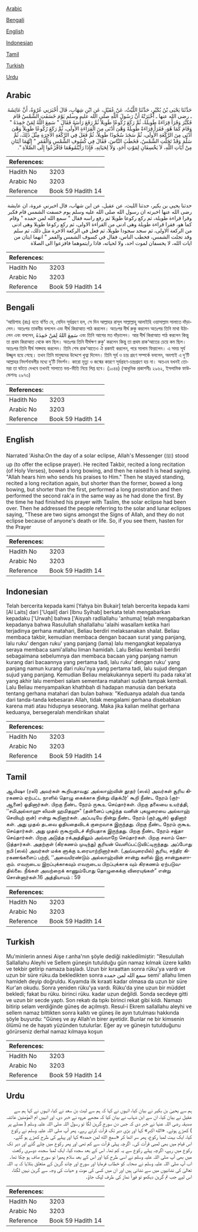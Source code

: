 [Arabic](#arabic)

[Bengali](#bengali)

[English](#english)

[Indonesian](#indonesian)

[Tamil](#tamil)

[Turkish](#turkish)

[Urdu](#urdu)

## Arabic


<div dir="rtl" lang="ar" style={{fontSize:'larger',backgroundColor:'#f8f9fa',padding:20}}>
حَدَّثَنَا يَحْيَى بْنُ بُكَيْرٍ، حَدَّثَنَا اللَّيْثُ، عَنْ عُقَيْلٍ، عَنِ ابْنِ شِهَابٍ، قَالَ أَخْبَرَنِي عُرْوَةُ، أَنَّ عَائِشَةَ ـ رضى الله عنها ـ أَخْبَرَتْهُ أَنَّ رَسُولَ اللَّهِ صلى الله عليه وسلم يَوْمَ خَسَفَتِ الشَّمْسُ قَامَ فَكَبَّرَ وَقَرَأَ قِرَاءَةً طَوِيلَةً، ثُمَّ رَكَعَ رُكُوعًا طَوِيلاً ثُمَّ رَفَعَ رَأْسَهُ فَقَالَ ‏"‏ سَمِعَ اللَّهُ لِمَنْ حَمِدَهُ ‏"‏ وَقَامَ كَمَا هُوَ، فَقَرَأَ قِرَاءَةً طَوِيلَةً وَهْىَ أَدْنَى مِنَ الْقِرَاءَةِ الأُولَى، ثُمَّ رَكَعَ رُكُوعًا طَوِيلاً وَهْىَ أَدْنَى مِنَ الرَّكْعَةِ الأُولَى، ثُمَّ سَجَدَ سُجُودًا طَوِيلاً، ثُمَّ فَعَلَ فِي الرَّكْعَةِ الآخِرَةِ مِثْلَ ذَلِكَ، ثُمَّ سَلَّمَ وَقَدْ تَجَلَّتِ الشَّمْسُ، فَخَطَبَ النَّاسَ، فَقَالَ فِي كُسُوفِ الشَّمْسِ وَالْقَمَرِ ‏"‏ إِنَّهُمَا آيَتَانِ مِنْ آيَاتِ اللَّهِ، لاَ يَخْسِفَانِ لِمَوْتِ أَحَدٍ، وَلاَ لِحَيَاتِهِ، فَإِذَا رَأَيْتُمُوهُمَا فَافْزَعُوا إِلَى الصَّلاَةِ ‏"‏‏.‏
</div>
<div style={{backgroundColor:'#f8f9fa',padding:20, marginBottom: 10}}><table> <thead> <tr> <th>References:</th> <th></th> </tr> </thead> <tbody><tr><td>Hadith No</td><td>3203</td></tr><tr><td>Arabic No</td><td>3203</td></tr><tr><td>Reference</td><td>Book 59 Hadith 14</td></tr></tbody></table></div>


<div dir="rtl" lang="ar" style={{fontSize:'larger',backgroundColor:'#f8f9fa',padding:20}}>
حدثنا يحيى بن بكير، حدثنا الليث، عن عقيل، عن ابن شهاب، قال اخبرني عروة، ان عايشة رضى الله عنها اخبرته ان رسول الله صلى الله عليه وسلم يوم خسفت الشمس قام فكبر وقرا قراءة طويلة، ثم ركع ركوعا طويلا ثم رفع راسه فقال " سمع الله لمن حمده " وقام كما هو، فقرا قراءة طويلة وهى ادنى من القراءة الاولى، ثم ركع ركوعا طويلا وهى ادنى من الركعة الاولى، ثم سجد سجودا طويلا، ثم فعل في الركعة الاخرة مثل ذلك، ثم سلم وقد تجلت الشمس، فخطب الناس، فقال في كسوف الشمس والقمر " انهما ايتان من ايات الله، لا يخسفان لموت احد، ولا لحياته، فاذا رايتموهما فافزعوا الى الصلاة
</div>
<div style={{backgroundColor:'#f8f9fa',padding:20, marginBottom: 10}}><table> <thead> <tr> <th>References:</th> <th></th> </tr> </thead> <tbody><tr><td>Hadith No</td><td>3203</td></tr><tr><td>Arabic No</td><td>3203</td></tr><tr><td>Reference</td><td>Book 59 Hadith 14</td></tr></tbody></table></div>

## Bengali


<div dir="ltr" lang="bn" style={{fontSize:'larger',backgroundColor:'#f8f9fa',padding:20}}>
‘আয়িশাহ (রাঃ) হতে বর্ণিত যে, যেদিন সূর্যগ্রহণ হল, সে দিন আল্লাহর রাসূল সাল্লাল্লাহু আলাইহি ওয়াসাল্লাম সালাতে দাঁড়ালেন। অতঃপর তাকবীর বললেন এবং দীর্ঘ কিরাআত পাঠ করলেন। অতঃপর দীর্ঘ রুকু করলেন অতঃপর তিনি মাথা উঠালেন এবং বললেন, سَمِعَ اللهُ لِمَنْ حَمِدَهُ এবং তিনি আগের মত দাঁড়ালেন। আর দীর্ঘ কিরাআত পাঠ করলেন কিন্তু তা প্রথম কিরাআত থেকে কম ছিল। অতঃপর তিনি দীর্ঘক্ষণ রুকু‘ করলেন কিন্তু তা প্রথম রাক‘আতের চেয়ে কম ছিল। অতঃপর তিনি দীর্ঘ সাজ্দাহ করলেন। তিনি শেষ রাক‘আতেও ঐ রকমই করলেন, পরে সালাম ফিরালেন। এ সময় সূর্য উজ্জ্বল হয়ে গেছে। তখন তিনি মানুষদের উদ্দেশে খুত্বা দিলেন। তিনি সূর্য ও চন্দ্র গ্রহণ সম্পর্কে বললেন, অবশ্যই এ দু’টি আল্লাহর নিদর্শনাবলীর মধ্যে দু’টি নিদর্শন। কারো মৃত্যু ও জন্মের কারণে সূর্যগ্রহণ-চন্দ্রগ্রহণ হয় না। অতএব যখনই তোমরা তা ঘটতে দেখবে তখনই সালাতে ভয়-ভীতি নিয়ে লিপ্ত হবে। (১০৪৪) (আধুনিক প্রকাশনীঃ ২৯৬২, ইসলামিক ফাউন্ডেশনঃ ২৯৭৩)
</div>
<div style={{backgroundColor:'#f8f9fa',padding:20, marginBottom: 10}}><table> <thead> <tr> <th>References:</th> <th></th> </tr> </thead> <tbody><tr><td>Hadith No</td><td>3203</td></tr><tr><td>Arabic No</td><td>3203</td></tr><tr><td>Reference</td><td>Book 59 Hadith 14</td></tr></tbody></table></div>

## English


<div dir="ltr" lang="en" style={{fontSize:'larger',backgroundColor:'#f8f9fa',padding:20}}>
Narrated 'Aisha:On the day of a solar eclipse, Allah's Messenger (ﷺ) stood up (to offer the eclipse prayer). He recited Takbir, recited a long recitation (of Holy Verses), bowed a long bowing, and then he raised h is head saying. "Allah hears him who sends his praises to Him." Then he stayed standing, recited a long recitation again, but shorter than the former, bowed a long bowing, but shorter than the first, performed a long prostration and then performed the second rak'a in the same way as he had done the first. By the time he had finished his prayer with Taslim, the solar eclipse had been over. Then he addressed the people referring to the solar and lunar eclipses saying, "These are two signs amongst the Signs of Allah, and they do not eclipse because of anyone's death or life. So, if you see them, hasten for the Prayer
</div>
<div style={{backgroundColor:'#f8f9fa',padding:20, marginBottom: 10}}><table> <thead> <tr> <th>References:</th> <th></th> </tr> </thead> <tbody><tr><td>Hadith No</td><td>3203</td></tr><tr><td>Arabic No</td><td>3203</td></tr><tr><td>Reference</td><td>Book 59 Hadith 14</td></tr></tbody></table></div>

## Indonesian


<div dir="ltr" lang="id" style={{fontSize:'larger',backgroundColor:'#f8f9fa',padding:20}}>
Telah bercerita kepada kami [Yahya bin Bukair] telah bercerita kepada kami [Al Laits] dari ['Uqail] dari [Ibnu Syihab] berkata telah mengabarkan kepadaku ['Urwah] bahwa ['Aisyah radliallahu 'anhuma] telah mengabarkan kepadanya bahwa Rasulullah shallallahu 'alaihi wasallam ketika hari terjadinya gerhana matahari, Beliau berdiri melaksanakan shalat. Beliau membaca takbir, kemudian membaca dengan bacaan surat yang panjang, lalu ruku' dengan ruku' yang panjang (lama) lalu mengangkat kepalanya seraya membaca sami'allahu liman hamidah. Lalu Beliau kembali berdiri sebagaimana sebelumnya dan membaca bacaan yang panjang namun kurang dari bacaannya yang pertama tadi, lalu ruku' dengan ruku' yang panjang namun kurang dari ruku'nya yang pertama tadi, lalu sujud dengan sujud yang panjang. Kemudian Beliau melakukannya seperti itu pada raka'at yang akhir lalu memberi salam sementara matahari sudah tampak kembali. Lalu Beliau menyampaikan khathbah di hadapan manusia dan berkata tentang gerhana matahari dan bulan bahwa: "Keduanya adalah dua tanda dari tanda-tanda kebesaran Allah, tidak mengalami gerhana disebabkan karena mati atau hidupnya seseorang. Maka jika kalian melihat gerhana keduanya, bersegeralah mendirikan shalat
</div>
<div style={{backgroundColor:'#f8f9fa',padding:20, marginBottom: 10}}><table> <thead> <tr> <th>References:</th> <th></th> </tr> </thead> <tbody><tr><td>Hadith No</td><td>3203</td></tr><tr><td>Arabic No</td><td>3203</td></tr><tr><td>Reference</td><td>Book 59 Hadith 14</td></tr></tbody></table></div>

## Tamil


<div dir="ltr" lang="ta" style={{fontSize:'larger',backgroundColor:'#f8f9fa',padding:20}}>
ஆயிஷா (ரலி) அவர்கள் கூறியதாவது: அல்லாஹ்வின் தூதர் (ஸல்) அவர்கள் சூரிய கிரகணம் ஏற்பட்ட நாளில் தொழு கைக்காக நின்று யிதக்பீர்’ கூறி நீண்ட நேரம் (குர்ஆனை) ஓதினார்கள். பிறகு நீண்ட நேரம் ருகூஉ செய்தார்கள். பிறகு தலையை உயர்த்தி, ‘‘சமிஅல்லாஹு லிமன் ஹமிதஹு” (தன்னைப் புகழ்ந்த வனின் புகழுரையை அல்லாஹ் செவியுற் றான்) என்று கூறினார்கள். அப்படியே நின்று நீண்ட நேரம் (குர்ஆன்) ஓதினார் கள். அது முதல் தடவை ஓதியதைவிடக் குறைவாக இருந்தது. பிறகு நீண்ட நேரம் ருகூஉ செய்தார்கள். அது முதல் ருகூஐவிடச் சிறியதாக இருந்தது. பிறகு நீண்ட நேரம் சஜ்தா செய்தார்கள். பிறகு அடுத்த ரக்அத்திலும் அவ்வாறே செய்தார்கள். பிறகு சலாம் கொடுத்தார்கள். அதற்குள் (கிரகணம் முடிந்து) சூரியன் வெளிப்பட்டுவிட்டிருந்தது. அப்போது நபி (ஸல்) அவர்கள் மக்க ளுக்கு உரையாற்றினார்கள். (அவ்வுரையில்) சூரிய, சந்திர கிரகணங்களைப் பற்றி, ‘‘அவையிரண்டும் அல்லாஹ்வின் சான்று களில் இரு சான்றுகளாகும். எவருடைய இறப்புக்காகவும் எவருடைய பிறப்புக்காக வும் கிரகணம் ஏற்படுவதில்லை. நீங்கள் அவற்றைக் காணும்போது தொழுகைக்கு விரையுங்கள்” என்று சொன்னார்கள்.16 அத்தியாயம் : 59
</div>
<div style={{backgroundColor:'#f8f9fa',padding:20, marginBottom: 10}}><table> <thead> <tr> <th>References:</th> <th></th> </tr> </thead> <tbody><tr><td>Hadith No</td><td>3203</td></tr><tr><td>Arabic No</td><td>3203</td></tr><tr><td>Reference</td><td>Book 59 Hadith 14</td></tr></tbody></table></div>

## Turkish


<div dir="ltr" lang="tr" style={{fontSize:'larger',backgroundColor:'#f8f9fa',padding:20}}>
Mu'minlerin annesi Aişe r.anha'nın şöyle dediği nakledilmiştir: "Resulullah Sallallahu Aleyhi ve Sellem güneşin tutulduğu gün namaz kılmak üzere kalktı ve tekbir getirip namaza başladı. Uzun bir kıraattan sonra rüku'ya vardı ve uzun bir süre rüku.da bekledikten sonra سمع الله لمن حمده semi' allahu limen hamideh deyip doğruldu. Kıyamda ilk kıraati kadar olmasa da uzun bir süre Kur'an okudu. Sonra yeniden rüku'ya vardı. Rüku'da yine uzun bir müddet bekledi; fakat bu rüku. birinci rüku. kadar uzun değildi. Sonda secdeye gitti ve uzun bir secde yaptı. Son rekatı da tıpkı birinci rekat gibi kıldı. Namazı bitirip selam verdiğinde güneş de açılmıştı. Resul-i Ekrem sallallahu aleyhi ve sellem namaz bittikten sonra kalktı ve güneş ile ayın tutulması hakkında şöyle buyurdu: "Güneş ve ay Allah'ın birer ayetidir. Bunlar ne bir kimsenin ölümü ne de hayatı yüzünden tutulurlar. Eğer ay ve güneşin tutulduğunu görürseniz derhal namaz kılmaya koşun
</div>
<div style={{backgroundColor:'#f8f9fa',padding:20, marginBottom: 10}}><table> <thead> <tr> <th>References:</th> <th></th> </tr> </thead> <tbody><tr><td>Hadith No</td><td>3203</td></tr><tr><td>Arabic No</td><td>3203</td></tr><tr><td>Reference</td><td>Book 59 Hadith 14</td></tr></tbody></table></div>

## Urdu


<div dir="rtl" lang="ur" style={{fontSize:'larger',backgroundColor:'#f8f9fa',padding:20}}>
ہم سے یحییٰ بن بکیر نے بیان کیا، انہوں نے کہا کہ ہم سے لیث بن سعد نے کیا، انہوں نے کہا ہم سے عقیل نے بیان کیا، ان سے ابن شہاب نے بیان کیا کہ مجھے عروہ نے خبر دی، اور انہیں ام المؤمنین عائشہ صدیقہ رضی اللہ عنہا نے خبر دی کہ جس دن سورج گرہن لگا تو رسول اللہ صلی اللہ علیہ وسلم ( مصلے پر ) کھڑے ہوئے۔ «الله اكبر» کہا اور بڑی دیر تک قرآت کرتے رہے۔ پھر آپ صلی اللہ علیہ وسلم نے رکوع کیا، ایک بہت لمبا رکوع، پھر سر اٹھا کر «سمع الله لمن حمده» کہا اور پہلے کی طرح کھڑے ہو گئے۔ اس قیام میں بھی لمبی قرآت کی۔ اگرچہ پہلی قرآت سے کم تھی اور پھر رکوع میں چلے گئے اور دیر تک رکوع میں رہے، اگرچہ پہلے رکوع سے یہ کم تھا۔ اس کے بعد سجدہ کیا، ایک لمبا سجدہ، دوسری رکعت میں بھی آپ صلی اللہ علیہ وسلم نے اسی طرح کیا اور اس کے بعد سلام پھیرا تو سورج صاف ہو چکا تھا۔ اب آپ صلی اللہ علیہ وسلم نے صحابہ کو خطاب فرمایا اور سورج اور چاند گرہن کے متعلق بتلایا کہ یہ اللہ تعالیٰ کی نشانیوں میں سے نشانی ہیں اور ان میں کسی کی موت و حیات کی وجہ سے گرہن نہیں لگتا، اس لیے جب تم گرہن دیکھو تو فوراً نماز کی طرف لپک جاؤ۔
</div>
<div style={{backgroundColor:'#f8f9fa',padding:20, marginBottom: 10}}><table> <thead> <tr> <th>References:</th> <th></th> </tr> </thead> <tbody><tr><td>Hadith No</td><td>3203</td></tr><tr><td>Arabic No</td><td>3203</td></tr><tr><td>Reference</td><td>Book 59 Hadith 14</td></tr></tbody></table></div>